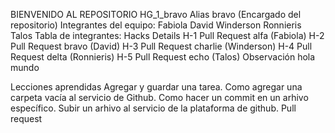 BIENVENIDO AL REPOSITORIO HG_1_bravo
Alias bravo (Encargado del repositorio)
Integrantes del equipo:
Fabiola
David
Winderson
Ronnieris
Talos
Tabla de integrantes:
Hacks	Details
H-1	Pull Request alfa (Fabiola)
H-2	Pull Request bravo (David)
H-3	Pull Request charlie (Winderson)
H-4	Pull Request delta (Ronnieris)
H-5	Pull Request echo (Talos)
Observación
hola mundo

Lecciones aprendidas
Agregar y guardar una tarea.
Como agregar una carpeta vacía al servicio de Github.
Como hacer un commit en un arhivo específico.
Subir un arhivo al servicio de la plataforma de github.
Pull request